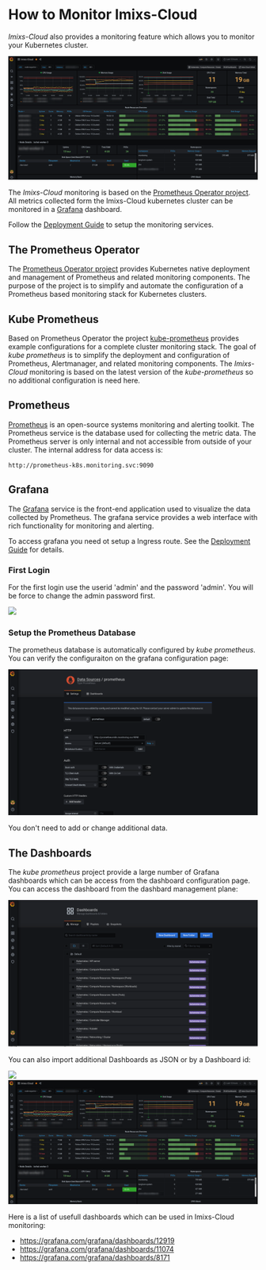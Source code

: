# How to Monitor Imixs-Cloud

*Imixs-Cloud* also provides a monitoring feature which allows you to monitor your Kubernetes cluster.

<img src="./images/monitoring-001.png" />


The *Imixs-Cloud* monitoring is based on the [Prometheus Operator project](https://github.com/prometheus-operator/prometheus-operator).
All metrics collected form the Imixs-Cloud kubernetes cluster can be monitored in a [Grafana](https://grafana.com/) dashboard.


Follow the [Deployment Guide](../management/monitoring/README.md) to setup the monitoring services. 


## The Prometheus Operator

The [Prometheus Operator project](https://github.com/prometheus-operator/prometheus-operator) provides Kubernetes native deployment and management of Prometheus and related monitoring components. The purpose of the project is to simplify and automate the configuration of a Prometheus based monitoring stack for Kubernetes clusters.

## Kube Prometheus

Based on Prometheus Operator the project [kube-prometheus](https://github.com/prometheus-operator/kube-prometheus) provides example configurations for a complete cluster monitoring stack. 
The goal of *kube prometheus* is to simplify the deployment and configuration of Prometheus, Alertmanager, and related monitoring components. 
The *Imixs-Cloud* monitoring is based on the latest version of the *kube-prometheus* so no additional configuration is need here.


## Prometheus

[Prometheus](https://prometheus.io/) is an open-source systems monitoring and alerting toolkit. 
The Prometheus service is the database used for collecting the metric data. The Prometheus server is only internal and not accessible from outside of your cluster. The internal address for data access is:

	http://prometheus-k8s.monitoring.svc:9090


## Grafana

The [Grafana](https://grafana.com/) service is the front-end application used to visualize the data collected by Prometheus. 
The grafana service provides a web interface with rich functionality for monitoring and alerting. 

To access grafana you need ot setup a Ingress route. See the [Deployment Guide](../management/monitoring/README.md) for details.
 
### First Login

For the first login use the userid 'admin' and the password 'admin'. You will be force to change the admin password first.

<img src="./images/monitoring-002.png" />
 
### Setup the Prometheus Database

The prometheus database is automatically configured by *kube prometheus*. You can verify the configuraiton on the grafana configuration page:

<img src="./images/monitoring-003.png" />

You don't need to add or change additional data.


## The Dashboards


The  *kube prometheus*  project provide a large number of Grafana dashboards which can be access from the dashboard configuration page.
You can access the dashboard from the dashbard management plane:

<img src="./images/monitoring-004.png" />

You can also import additional Dashboards as JSON or by a Dashboard id:

<img src="./images/monitoring-005.png" />


<img src="./images/monitoring-001.png" />



Here is a list of usefull dashboards which can be used in Imixs-Cloud monitoring:


 - https://grafana.com/grafana/dashboards/12919
 - https://grafana.com/grafana/dashboards/11074
 - https://grafana.com/grafana/dashboards/8171
 
 